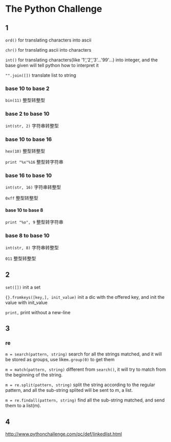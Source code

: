 # The Python Challenge

## 1

```ord()``` for translating characters into ascii

```chr()``` for translating ascii into characters

```int()``` for translating characters(like '1','2','3'...'99'...) into integer, and the base given will tell python how to interpret it

```"".join([])``` translate list to string

### base 10 to base 2

```bin(11)``` 整型转整型

### base 2 to base 10

```int(str, 2)``` 字符串转整型

### base 10 to base 16

```hex(10)``` 整型转整型

```print "%x"%16``` 整型转字符串

### base 16 to base 10

```int(str, 16)``` 字符串转整型

```0xff``` 整型转整型

#### base 10 to base 8

``` print "%o", 9 ``` 整型转字符串

### base 8 to base 10

```int(str, 8)``` 字符串转整型

```011``` 整型转整型


## 2

```set([])``` init a set

```{}.fromkeys([key,], init_value)``` init a dic with the offered key, and init the value with init_value 

```print,``` print without a new-line

## 3

### re

```m = search(pattern, string)```  search for all the strings matched, and it will be stored as groups, use like```m.group(0)``` to get them

```m = match(pattern, string)``` different from ```search()```, it will try to match from the beginning of the string.

```m = re.split(pattern, string)``` split the string according to the regular pattern, and all the sub-string splited will be sent to m, a list.

```m = re.findall(pattern, string)``` find all the sub-string matched, and send them to a list(m).

## 4
http://www.pythonchallenge.com/pc/def/linkedlist.html
